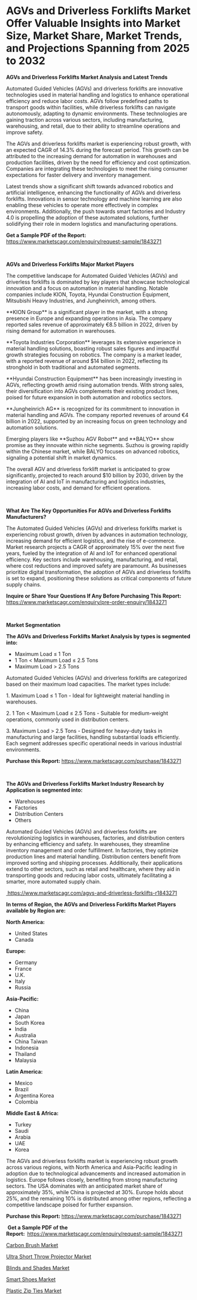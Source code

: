 <p><h1>AGVs and Driverless Forklifts Market Offer Valuable Insights into Market Size, Market Share, Market Trends, and Projections Spanning from 2025 to 2032</h1></p><p><strong>AGVs and Driverless Forklifts Market Analysis and Latest Trends</strong></p>
<p><p>Automated Guided Vehicles (AGVs) and driverless forklifts are innovative technologies used in material handling and logistics to enhance operational efficiency and reduce labor costs. AGVs follow predefined paths to transport goods within facilities, while driverless forklifts can navigate autonomously, adapting to dynamic environments. These technologies are gaining traction across various sectors, including manufacturing, warehousing, and retail, due to their ability to streamline operations and improve safety.</p><p>The AGVs and driverless forklifts market is experiencing robust growth, with an expected CAGR of 14.3% during the forecast period. This growth can be attributed to the increasing demand for automation in warehouses and production facilities, driven by the need for efficiency and cost optimization. Companies are integrating these technologies to meet the rising consumer expectations for faster delivery and inventory management.</p><p>Latest trends show a significant shift towards advanced robotics and artificial intelligence, enhancing the functionality of AGVs and driverless forklifts. Innovations in sensor technology and machine learning are also enabling these vehicles to operate more effectively in complex environments. Additionally, the push towards smart factories and Industry 4.0 is propelling the adoption of these automated solutions, further solidifying their role in modern logistics and manufacturing operations.</p></p>
<p><strong>Get a Sample PDF of the Report:&nbsp;</strong> <a href="https://www.marketscagr.com/enquiry/request-sample/1843271?utm_campaign=1944&utm_medium=2&utm_source=Github&utm_content=ia&utm_term=28022025&utm_id=agvs-and-driverless-forklifts">https://www.marketscagr.com/enquiry/request-sample/1843271</a></p>
<p>&nbsp;</p>
<p><strong>AGVs and Driverless Forklifts Major Market Players</strong></p>
<p><p>The competitive landscape for Automated Guided Vehicles (AGVs) and driverless forklifts is dominated by key players that showcase technological innovation and a focus on automation in material handling. Notable companies include KION, Toyota, Hyundai Construction Equipment, Mitsubishi Heavy Industries, and Jungheinrich, among others.</p><p>**KION Group** is a significant player in the market, with a strong presence in Europe and expanding operations in Asia. The company reported sales revenue of approximately €8.5 billion in 2022, driven by rising demand for automation in warehouses.</p><p>**Toyota Industries Corporation** leverages its extensive experience in material handling solutions, boasting robust sales figures and impactful growth strategies focusing on robotics. The company is a market leader, with a reported revenue of around $14 billion in 2022, reflecting its stronghold in both traditional and automated segments.</p><p>**Hyundai Construction Equipment** has been increasingly investing in AGVs, reflecting growth amid rising automation trends. With strong sales, their diversification into AGVs complements their existing product lines, poised for future expansion in both automation and robotics sectors.</p><p>**Jungheinrich AG** is recognized for its commitment to innovation in material handling and AGVs. The company reported revenues of around €4 billion in 2022, supported by an increasing focus on green technology and automation solutions.</p><p>Emerging players like **Suzhou AGV Robot** and **BALYO** show promise as they innovate within niche segments. Suzhou is growing rapidly within the Chinese market, while BALYO focuses on advanced robotics, signaling a potential shift in market dynamics.</p><p>The overall AGV and driverless forklift market is anticipated to grow significantly, projected to reach around $10 billion by 2030, driven by the integration of AI and IoT in manufacturing and logistics industries, increasing labor costs, and demand for efficient operations.</p></p>
<p>&nbsp;</p>
<p><strong>What Are The Key Opportunities For AGVs and Driverless Forklifts Manufacturers?</strong></p>
<p><p>The Automated Guided Vehicles (AGVs) and driverless forklifts market is experiencing robust growth, driven by advances in automation technology, increasing demand for efficient logistics, and the rise of e-commerce. Market research projects a CAGR of approximately 15% over the next five years, fueled by the integration of AI and IoT for enhanced operational efficiency. Key sectors include warehousing, manufacturing, and retail, where cost reductions and improved safety are paramount. As businesses prioritize digital transformation, the adoption of AGVs and driverless forklifts is set to expand, positioning these solutions as critical components of future supply chains.</p></p>
<p><strong>Inquire or Share Your Questions If Any Before Purchasing This Report:</strong> <a href="https://www.marketscagr.com/enquiry/pre-order-enquiry/1843271?utm_campaign=1944&utm_medium=2&utm_source=Github&utm_content=ia&utm_term=28022025&utm_id=agvs-and-driverless-forklifts">https://www.marketscagr.com/enquiry/pre-order-enquiry/1843271</a></p>
<p>&nbsp;</p>
<p><strong>Market Segmentation</strong></p>
<p><strong>The AGVs and Driverless Forklifts Market Analysis by types is segmented into:</strong></p>
<p><ul><li>Maximum Load ≤ 1 Ton</li><li>1 Ton < Maximum Load ≤ 2.5 Tons</li><li>Maximum Load > 2.5 Tons</li></ul></p>
<p><p>Automated Guided Vehicles (AGVs) and driverless forklifts are categorized based on their maximum load capacities. The market types include: </p><p>1. Maximum Load ≤ 1 Ton - Ideal for lightweight material handling in warehouses.</p><p>2. 1 Ton < Maximum Load ≤ 2.5 Tons - Suitable for medium-weight operations, commonly used in distribution centers.</p><p>3. Maximum Load > 2.5 Tons - Designed for heavy-duty tasks in manufacturing and large facilities, handling substantial loads efficiently. Each segment addresses specific operational needs in various industrial environments.</p></p>
<p><strong>Purchase this Report:&nbsp;</strong><a href="https://www.marketscagr.com/purchase/1843271?utm_campaign=1944&utm_medium=2&utm_source=Github&utm_content=ia&utm_term=28022025&utm_id=agvs-and-driverless-forklifts">https://www.marketscagr.com/purchase/1843271</a></p>
<p>&nbsp;</p>
<p><strong>The AGVs and Driverless Forklifts Market Industry Research by Application is segmented into:</strong></p>
<p><ul><li>Warehouses</li><li>Factories</li><li>Distribution Centers</li><li>Others</li></ul></p>
<p><p>Automated Guided Vehicles (AGVs) and driverless forklifts are revolutionizing logistics in warehouses, factories, and distribution centers by enhancing efficiency and safety. In warehouses, they streamline inventory management and order fulfillment. In factories, they optimize production lines and material handling. Distribution centers benefit from improved sorting and shipping processes. Additionally, their applications extend to other sectors, such as retail and healthcare, where they aid in transporting goods and reducing labor costs, ultimately facilitating a smarter, more automated supply chain.</p></p>
<p><a href="https://www.marketscagr.com/agvs-and-driverless-forklifts-r1843271?utm_campaign=1944&utm_medium=2&utm_source=Github&utm_content=ia&utm_term=28022025&utm_id=agvs-and-driverless-forklifts">&nbsp;https://www.marketscagr.com/agvs-and-driverless-forklifts-r1843271</a></p>
<p><strong>In terms of Region, the AGVs and Driverless Forklifts Market Players available by Region are:</strong></p>
<p>
    <p> <strong> North America: </strong>
        <ul>
            <li>United States</li>
            <li>Canada</li>
        </ul>
        </p> 
    <p> <strong> Europe: </strong>
        <ul>
            <li>Germany</li>
            <li>France</li>
            <li>U.K.</li>
            <li>Italy</li>
            <li>Russia</li>
        </ul>
        </p> 
    <p> <strong> Asia-Pacific: </strong>
        <ul>
            <li>China</li>
            <li>Japan</li>
            <li>South Korea</li>
            <li>India</li>
            <li>Australia</li>
            <li>China Taiwan</li>
            <li>Indonesia</li>
            <li>Thailand</li>
            <li>Malaysia</li>
        </ul>
        </p> 
    <p> <strong> Latin America: </strong>
        <ul>
            <li>Mexico</li>
            <li>Brazil</li>
            <li>Argentina Korea</li>
            <li>Colombia</li>
        </ul>
        </p> 
    <p> <strong> Middle East & Africa: </strong>
        <ul>
            <li>Turkey</li>
            <li>Saudi</li>
            <li>Arabia</li>
            <li>UAE</li>
            <li>Korea</li>
        </ul>
    </p>
    </p>
<p><p>The AGVs and driverless forklifts market is experiencing robust growth across various regions, with North America and Asia-Pacific leading in adoption due to technological advancements and increased automation in logistics. Europe follows closely, benefiting from strong manufacturing sectors. The USA dominates with an anticipated market share of approximately 35%, while China is projected at 30%. Europe holds about 25%, and the remaining 10% is distributed among other regions, reflecting a competitive landscape poised for further expansion.</p></p>
<p><strong>Purchase this Report: </strong><a href="https://www.marketscagr.com/purchase/1843271?utm_campaign=1944&utm_medium=2&utm_source=Github&utm_content=ia&utm_term=28022025&utm_id=agvs-and-driverless-forklifts">https://www.marketscagr.com/purchase/1843271</a></p>
<p>&nbsp;<strong>Get a Sample PDF of the Report:&nbsp;&nbsp;</strong><a href="https://www.marketscagr.com/enquiry/request-sample/1843271?utm_campaign=1944&utm_medium=2&utm_source=Github&utm_content=ia&utm_term=28022025&utm_id=agvs-and-driverless-forklifts">https://www.marketscagr.com/enquiry/request-sample/1843271</a></p>
<p><strong></strong></p>
<p><p><a href="https://github.com/juniordelafrance/Market-Research-Report-List-5/blob/main/carbon-brush-market.md?utm_campaign=1944&utm_medium=2&utm_source=Github&utm_content=ia&utm_term=28022025&utm_id=agvs-and-driverless-forklifts">Carbon Brush Market</a></p><p><a href="https://github.com/rahu1506/Market-Research-Report-List-6/blob/main/ultra-short-throw-projector-market.md?utm_campaign=1944&utm_medium=2&utm_source=Github&utm_content=ia&utm_term=28022025&utm_id=agvs-and-driverless-forklifts">Ultra Short Throw Projector Market</a></p><p><a href="https://github.com/FassouRP/Market-Research-Report-List-7/blob/main/blinds-and-shades-market.md?utm_campaign=1944&utm_medium=2&utm_source=Github&utm_content=ia&utm_term=28022025&utm_id=agvs-and-driverless-forklifts">Blinds and Shades Market</a></p><p><a href="https://github.com/abuegalawixo/Market-Research-Report-List-1/blob/main/smart-shoes-market.md?utm_campaign=1944&utm_medium=2&utm_source=Github&utm_content=ia&utm_term=28022025&utm_id=agvs-and-driverless-forklifts">Smart Shoes Market</a></p><p><a href="https://github.com/trossdushi7u/Market-Research-Report-List-1/blob/main/plastic-zip-ties-market.md?utm_campaign=1944&utm_medium=2&utm_source=Github&utm_content=ia&utm_term=28022025&utm_id=agvs-and-driverless-forklifts">Plastic Zip Ties Market</a></p></p>